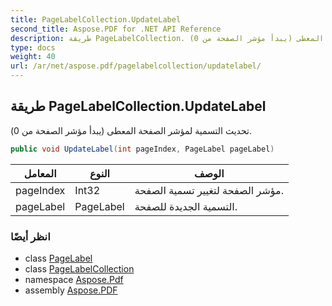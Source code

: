 ```yaml
---
title: PageLabelCollection.UpdateLabel
second_title: Aspose.PDF for .NET API Reference
description: طريقة PageLabelCollection. تحديث التسمية لمؤشر الصفحة المعطى (يبدأ مؤشر الصفحة من 0)
type: docs
weight: 40
url: /ar/net/aspose.pdf/pagelabelcollection/updatelabel/
---
```

## طريقة PageLabelCollection.UpdateLabel

تحديث التسمية لمؤشر الصفحة المعطى (يبدأ مؤشر الصفحة من 0).

```csharp
public void UpdateLabel(int pageIndex, PageLabel pageLabel)
```

| المعامل | النوع | الوصف |
| --- | --- | --- |
| pageIndex | Int32 | مؤشر الصفحة لتغيير تسمية الصفحة. |
| pageLabel | PageLabel | التسمية الجديدة للصفحة. |

### انظر أيضًا

* class [PageLabel](../../pagelabel/)
* class [PageLabelCollection](../)
* namespace [Aspose.Pdf](../../../aspose.pdf/)
* assembly [Aspose.PDF](../../../)